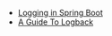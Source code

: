 
* <a href="https://www.baeldung.com/spring-boot-logging">Logging in Spring Boot</a>
* <a href="https://www.baeldung.com/logback">A Guide To Logback</a>
